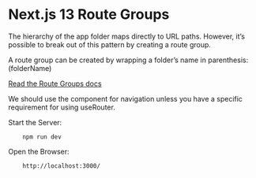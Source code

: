 # Next.js 13 Route Groups

The hierarchy of the app folder maps directly to URL paths. However, it’s possible to break out of this pattern by creating a route group.

A route group can be created by wrapping a folder’s name in parenthesis: (folderName)



[Read the Route Groups docs](https://beta.nextjs.org/docs/routing/defining-routes#route-groups)



We should use the <Link> component for navigation unless you have a specific requirement for using useRouter.


Start the Server:

        npm run dev

Open the Browser:

        http://localhost:3000/